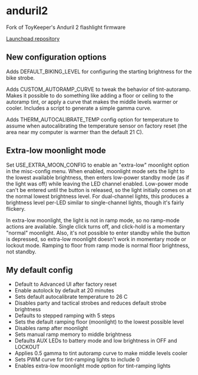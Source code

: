 # anduril2

Fork of ToyKeeper's Anduril 2 flashlight firmware

[Launchpad repository](https://code.launchpad.net/~toykeeper/flashlight-firmware/anduril2)

## New configuration options

Adds DEFAULT\_BIKING\_LEVEL for configuring the starting brightness for the
bike strobe.

Adds CUSTOM\_AUTORAMP\_CURVE to tweak the behavior of tint-autoramp. Makes it
possible to do something like adding a floor or ceiling to the autoramp tint,
or apply a curve that makes the middle levels warmer or cooler. Includes a
script to generate a simple gamma curve.

Adds THERM\_AUTOCALIBRATE\_TEMP config option for temperature to assume when
autocalibrating the temperature sensor on factory reset (the area near my
computer is warmer than the default 21 C).

## Extra-low moonlight mode

Set USE\_EXTRA\_MOON\_CONFIG to enable an "extra-low" moonlight option in the
misc-config menu. When enabled, moonlight mode sets the light to the lowest
available brightness, then enters low-power standby mode (as if the light was
off) while leaving the LED channel enabled. Low-power mode can't be entered
until the button is released, so the light initially comes on at the normal
lowest brightness level. For dual-channel lights, this produces a brightness
level per-LED similar to single-channel lights, though it's fairly flickery.

In extra-low moonlight, the light is not in ramp mode, so no ramp-mode actions
are available. Single click turns off, and click-hold is a momentary "normal"
moonlight. Also, it's not possible to enter standby while the button is
depressed, so extra-low moonlight doesn't work in momentary mode or lockout
mode. Ramping to floor from ramp mode is normal floor brightness, not standby.

## My default config

 - Default to Advanced UI after factory reset
 - Enable autolock by default at 20 minutes
 - Sets default autocalibrate temperature to 26 C
 - Disables party and tactical strobes and reduces default strobe brightness
 - Defaults to stepped ramping with 5 steps
 - Sets the default ramping floor (moonlight) to the lowest possible level
 - Disables ramp after moonlight
 - Sets manual ramp memory to middle brightness
 - Defaults AUX LEDs to battery mode and low brightness in OFF and LOCKOUT
 - Applies 0.5 gamma to tint autoramp curve to make middle levels cooler
 - Sets PWM curve for tint-ramping lights to include 0
 - Enables extra-low moonlight mode option for tint-ramping lights
